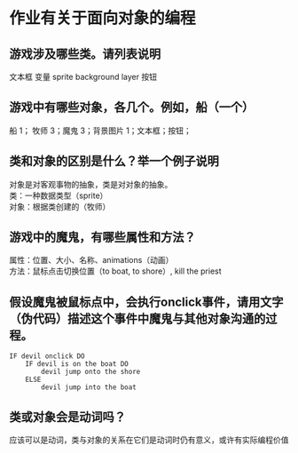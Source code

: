# 作业有关于面向对象的编程
## 游戏涉及哪些类。请列表说明 
文本框 变量 sprite background layer 按钮  
## 游戏中有哪些对象，各几个。例如，船（一个） 
船 1； 牧师 3；魔鬼 3；背景图片 1；文本框；按钮；  
## 类和对象的区别是什么？举一个例子说明 
对象是对客观事物的抽象，类是对对象的抽象。  
类：一种数据类型（sprite）  
对象：根据类创建的（牧师）
## 游戏中的魔鬼，有哪些属性和方法？ 
属性：位置、大小、名称、animations（动画）  
方法：鼠标点击切换位置（to boat, to shore）, kill the priest  
## 假设魔鬼被鼠标点中，会执行onclick事件，请用文字（伪代码）描述这个事件中魔鬼与其他对象沟通的过程。 
```
IF devil onclick DO
    IF devil is on the boat DO
        devil jump onto the shore
    ELSE
        devil jump into the boat
```
## 类或对象会是动词吗？
应该可以是动词，类与对象的关系在它们是动词时仍有意义，或许有实际编程价值  
